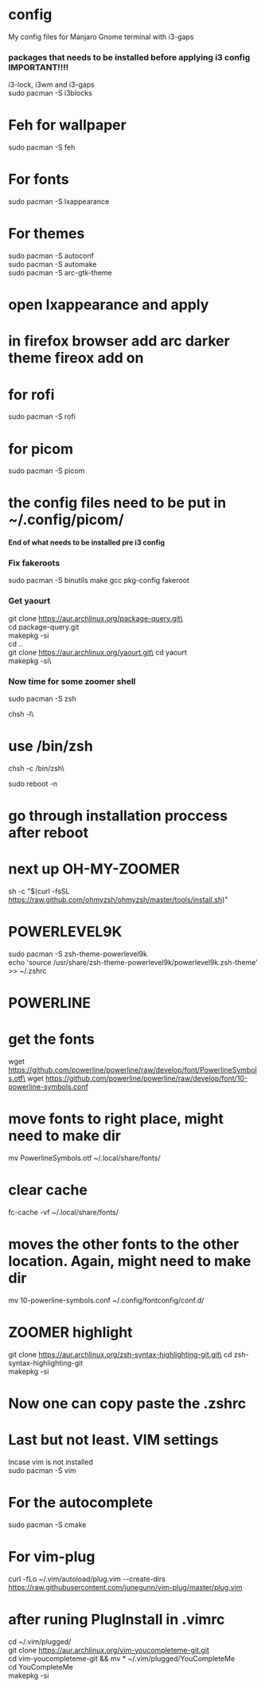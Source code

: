 # config
My config files for Manjaro Gnome terminal with i3-gaps


### packages that needs to be installed before applying i3 config IMPORTANT!!!!

i3-lock, i3wm and i3-gaps\
sudo pacman -S i3blocks

# Feh for wallpaper
sudo pacman -S feh

# For fonts
sudo pacman -S lxappearance

# For themes
sudo pacman -S autoconf\
sudo pacman -S automake\
sudo pacman -S arc-gtk-theme

# open lxappearance and apply

# in firefox browser add arc darker theme fireox add on

# for rofi
sudo pacman -S rofi

# for picom
sudo pacman -S picom
# the config files need to be put in ~/.config/picom/

#### End of what needs to be installed pre i3 config

### Fix fakeroots
sudo pacman -S binutils make gcc pkg-config fakeroot

### Get yaourt
git clone https://aur.archlinux.org/package-query.git\      
cd package-query.git\
makepkg -si\
cd ..\
git clone https://aur.archlinux.org/yaourt.git\
cd yaourt\
makepkg -si\

### Now time for some zoomer shell

sudo pacman -S zsh

chsh -l\
# use /bin/zsh

chsh -c /bin/zsh\

sudo reboot -n

# go through installation proccess after reboot
# next up OH-MY-ZOOMER
sh -c "$(curl -fsSL https://raw.github.com/ohmyzsh/ohmyzsh/master/tools/install.sh)"

# POWERLEVEL9K
sudo pacman -S zsh-theme-powerlevel9k\
echo 'source /usr/share/zsh-theme-powerlevel9k/powerlevel9k.zsh-theme' >> ~/.zshrc

# POWERLINE
# get the fonts
wget https://github.com/powerline/powerline/raw/develop/font/PowerlineSymbols.otf\
wget https://github.com/powerline/powerline/raw/develop/font/10-powerline-symbols.conf

# move fonts to right place, might need to make dir
mv PowerlineSymbols.otf ~/.local/share/fonts/

# clear cache
fc-cache -vf ~/.local/share/fonts/

# moves the other fonts to the other location. Again, might need to make dir
mv 10-powerline-symbols.conf ~/.config/fontconfig/conf.d/

# ZOOMER highlight
git clone https://aur.archlinux.org/zsh-syntax-highlighting-git.git\
cd zsh-syntax-highlighting-git\
makepkg -si   

# Now one can copy paste the .zshrc

# Last but not least. VIM settings
Incase vim is not installed\
sudo pacman -S vim

# For the autocomplete
sudo pacman -S cmake

# For vim-plug
curl -fLo ~/.vim/autoload/plug.vim --create-dirs \
    https://raw.githubusercontent.com/junegunn/vim-plug/master/plug.vim


# after runing PlugInstall in .vimrc
cd ~/.vim/plugged/ \
git clone https://aur.archlinux.org/vim-youcompleteme-git.git \
cd vim-youcompleteme-git && mv * ~/.vim/plugged/YouCompleteMe \
cd YouCompleteMe \
makepkg -si



